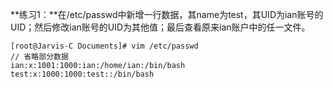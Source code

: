 **练习1：**在/etc/passwd中新增一行数据，其name为test，其UID为ian账号的UID；然后修改ian账号的UID为其他值；最后查看原来ian账户中的任一文件。

    [root@Jarvis-C Documents]# vim /etc/passwd
    // 省略部分数据
    ian:x:1001:1000:ian:/home/ian:/bin/bash
    test:x:1000:1000:test::/bin/bash
